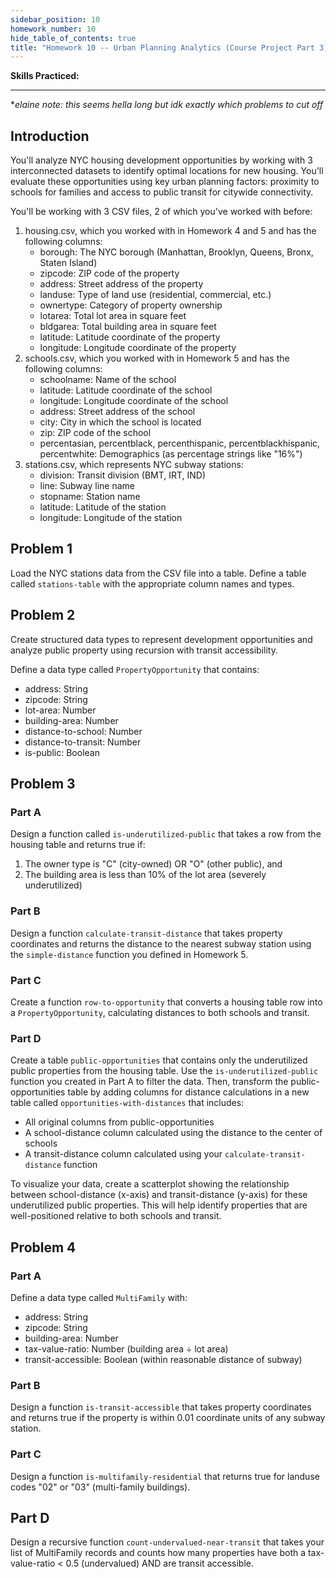 ```yaml
---
sidebar_position: 10
homework_number: 10
hide_table_of_contents: true
title: "Homework 10 -- Urban Planning Analytics (Course Project Part 3)"
---
```


**Skills Practiced:**

---
**elaine note: this seems hella long but idk exactly which problems to cut off*

## Introduction
You'll analyze NYC housing development opportunities by working with 3 interconnected datasets to identify optimal locations for new housing. You'll evaluate these opportunities using key urban planning factors: proximity to schools for families and access to public transit for citywide connectivity.

You'll be working with 3 CSV files, 2 of which you've worked with before:

1. housing.csv, which you worked with in Homework 4 and 5 and has the following columns:
   - borough: The NYC borough (Manhattan, Brooklyn, Queens, Bronx, Staten Island)
   - zipcode: ZIP code of the property
   - address: Street address of the property
   - landuse: Type of land use (residential, commercial, etc.)
   - ownertype: Category of property ownership
   - lotarea: Total lot area in square feet
   - bldgarea: Total building area in square feet
   - latitude: Latitude coordinate of the property
   - longitude: Longitude coordinate of the property
2. schools.csv, which you worked with in Homework 5 and has the following columns:
    - schoolname: Name of the school
    - latitude: Latitude coordinate of the school
    - longitude: Longitude coordinate of the school
    - address: Street address of the school
    - city: City in which the school is located
    - zip: ZIP code of the school
    - percentasian, percentblack, percenthispanic, percentblackhispanic, percentwhite: Demographics (as percentage strings like "16%")
3. stations.csv, which represents NYC subway stations:
   - division: Transit division (BMT, IRT, IND)
   - line: Subway line name  
   - stopname: Station name
   - latitude: Latitude of the station
   - longitude: Longitude of the station

## Problem 1
Load the NYC stations data from the CSV file into a table. Define a table called `stations-table` with the appropriate column names and types.

## Problem 2
Create structured data types to represent development opportunities and analyze public property using recursion with transit accessibility.

Define a data type called `PropertyOpportunity` that contains:
- address: String
- zipcode: String  
- lot-area: Number
- building-area: Number
- distance-to-school: Number
- distance-to-transit: Number
- is-public: Boolean

## Problem 3
### Part A
Design a function called `is-underutilized-public` that takes a row from the housing table and returns true if:
1. The owner type is "C" (city-owned) OR "O" (other public), and
2. The building area is less than 10% of the lot area (severely underutilized)

### Part B
Design a function `calculate-transit-distance` that takes property coordinates and returns the distance to the nearest subway station using the `simple-distance` function you defined in Homework 5.

### Part C
Create a function `row-to-opportunity` that converts a housing table row into a `PropertyOpportunity`, calculating distances to both schools and transit.

### Part D
Create a table `public-opportunities` that contains only the underutilized public properties from the housing table. Use the `is-underutilized-public` function you created in Part A to filter the data. Then, transform the public-opportunities table by adding columns for distance calculations in a new table called `opportunities-with-distances` that includes:
- All original columns from public-opportunities
- A school-distance column calculated using the distance to the center of schools
- A transit-distance column calculated using your `calculate-transit-distance` function

To visualize your data, create a scatterplot showing the relationship between school-distance (x-axis) and transit-distance (y-axis) for these underutilized public properties. This will help identify properties that are well-positioned relative to both schools and transit.

## Problem 4
### Part A
Define a data type called `MultiFamily` with:
- address: String
- zipcode: String
- building-area: Number
- tax-value-ratio: Number (building area ÷ lot area)
- transit-accessible: Boolean (within reasonable distance of subway)
 
### Part B
Design a function `is-transit-accessible` that takes property coordinates and returns true if the property is within 0.01 coordinate units of any subway station.

### Part C
Design a function `is-multifamily-residential` that returns true for landuse codes "02" or "03" (multi-family buildings).

## Part D
Design a recursive function `count-undervalued-near-transit` that takes your list of MultiFamily records and counts how many properties have both a tax-value-ratio < 0.5 (undervalued) AND are transit accessible.